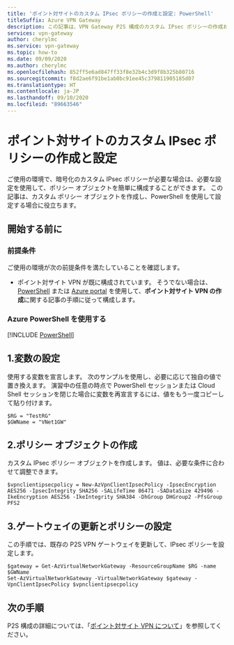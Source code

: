 ```yaml
---
title: 'ポイント対サイトのカスタム IPsec ポリシーの作成と設定: PowerShell'
titleSuffix: Azure VPN Gateway
description: この記事は、VPN Gateway P2S 構成のカスタム IPsec ポリシーの作成および設定に役立ちます。
services: vpn-gateway
author: cherylmc
ms.service: vpn-gateway
ms.topic: how-to
ms.date: 09/09/2020
ms.author: cherylmc
ms.openlocfilehash: 852ff5e6ad847ff33f8e32b4c3d9f8b325b80716
ms.sourcegitcommit: f8d2ae6f91be1ab0bc91ee45c379811905185d07
ms.translationtype: HT
ms.contentlocale: ja-JP
ms.lasthandoff: 09/10/2020
ms.locfileid: "89663546"
---
```

# <a name="create-and-set-custom-ipsec-policies-for-point-to-site"></a>ポイント対サイトのカスタム IPsec ポリシーの作成と設定

ご使用の環境で、暗号化のカスタム IPsec ポリシーが必要な場合は、必要な設定を使用して、ポリシー オブジェクトを簡単に構成することができます。 この記事は、カスタム ポリシー オブジェクトを作成し、PowerShell を使用して設定する場合に役立ちます。

## <a name="before-you-begin"></a>開始する前に

### <a name="prerequisites"></a>前提条件

ご使用の環境が次の前提条件を満たしていることを確認します。

* ポイント対サイト VPN が既に構成されています。 そうでない場合は、[PowerShell](vpn-gateway-howto-point-to-site-rm-ps.md) または [Azure portal](vpn-gateway-howto-point-to-site-resource-manager-portal.md) を使用して、**ポイント対サイト VPN の作成**に関する記事の手順に従って構成します。

### <a name="working-with-azure-powershell"></a>Azure PowerShell を使用する

[!INCLUDE [PowerShell](../../includes/vpn-gateway-cloud-shell-powershell.md)]

## <a name="1-set-variables"></a><a name="signin"></a>1.変数の設定

使用する変数を宣言します。 次のサンプルを使用し、必要に応じて独自の値で置き換えます。 演習中の任意の時点で PowerShell セッションまたは Cloud Shell セッションを閉じた場合に変数を再宣言するには、値をもう一度コピーして貼り付けます。

  ```azurepowershell-interactive
  $RG = "TestRG"
  $GWName = "VNet1GW"
  ```

## <a name="2-create-policy-object"></a><a name="create"></a>2.ポリシー オブジェクトの作成

カスタム IPsec ポリシー オブジェクトを作成します。 値は、必要な条件に合わせて調整できます。

```azurepowershell-interactive
$vpnclientipsecpolicy = New-AzVpnClientIpsecPolicy -IpsecEncryption AES256 -IpsecIntegrity SHA256 -SALifeTime 86471 -SADataSize 429496 -IkeEncryption AES256 -IkeIntegrity SHA384 -DhGroup DHGroup2 -PfsGroup PFS2
```

## <a name="3-update-gateway-and-set-policy"></a><a name="update"></a>3.ゲートウェイの更新とポリシーの設定

この手順では、既存の P2S VPN ゲートウェイを更新して、IPsec ポリシーを設定します。

```azurepowershell-interactive
$gateway = Get-AzVirtualNetworkGateway -ResourceGroupName $RG -name $GWName
Set-AzVirtualNetworkGateway -VirtualNetworkGateway $gateway -VpnClientIpsecPolicy $vpnclientipsecpolicy
```

## <a name="next-steps"></a>次の手順

P2S 構成の詳細については、「[ポイント対サイト VPN について](point-to-site-about.md)」を参照してください。